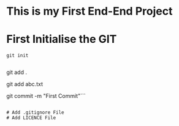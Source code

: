 # This is my First End-End Project
# First Initialise the GIT
```
git init


```
git add .

git add abc.txt

git commit -m "First Commit"```
```

# Add .gitignore File
# Add LICENCE File